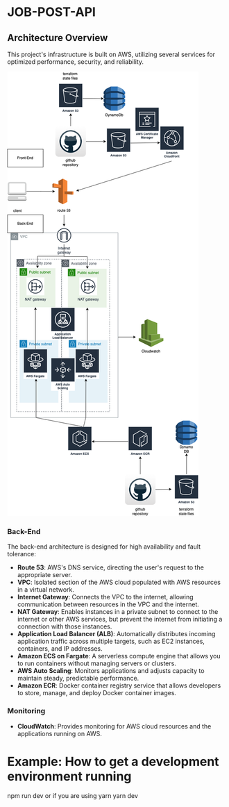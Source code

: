# JOB-POST-API

## Architecture Overview

This project's infrastructure is built on AWS, utilizing several services for optimized performance, security, and reliability.

![Architecture Diagram](pics/job-post.png)

### Back-End

The back-end architecture is designed for high availability and fault tolerance:

- **Route 53**: AWS's DNS service, directing the user's request to the appropriate server.
- **VPC**: Isolated section of the AWS cloud populated with AWS resources in a virtual network.
- **Internet Gateway**: Connects the VPC to the internet, allowing communication between resources in the VPC and the internet.
- **NAT Gateway**: Enables instances in a private subnet to connect to the internet or other AWS services, but prevent the internet from initiating a connection with those instances.
- **Application Load Balancer (ALB)**: Automatically distributes incoming application traffic across multiple targets, such as EC2 instances, containers, and IP addresses.
- **Amazon ECS on Fargate**: A serverless compute engine that allows you to run containers without managing servers or clusters.
- **AWS Auto Scaling**: Monitors applications and adjusts capacity to maintain steady, predictable performance.
- **Amazon ECR**: Docker container registry service that allows developers to store, manage, and deploy Docker container images.

### Monitoring

- **CloudWatch**: Provides monitoring for AWS cloud resources and the applications running on AWS.


# Example: How to get a development environment running
npm run dev
or if you are using yarn
yarn dev

